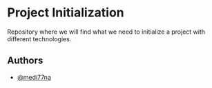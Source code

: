 
# Project Initialization

Repository where we will find what we need to initialize a project with different technologies.


## Authors

- [@medi77na](https://github.com/medi77na)

